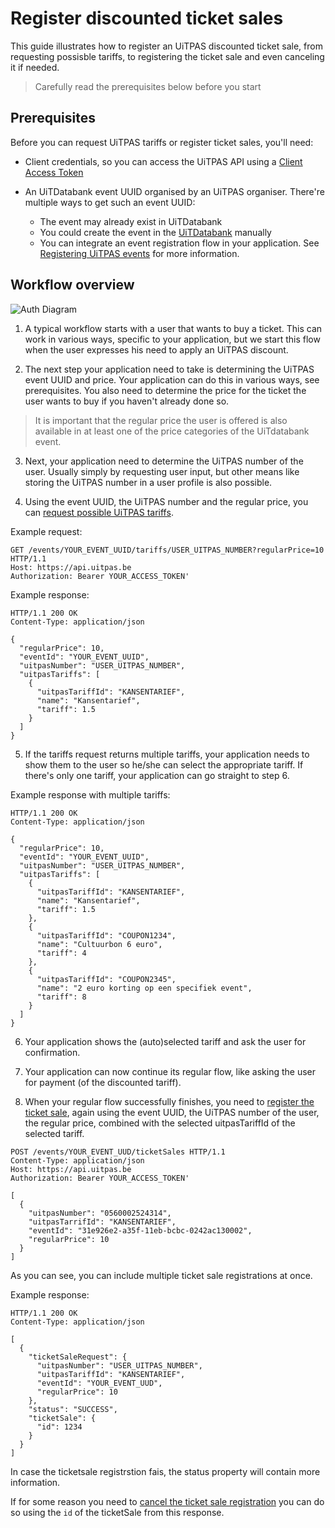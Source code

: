 # Register discounted ticket sales

This guide illustrates how to register an UiTPAS discounted ticket sale, from requesting possisble tariffs, to registering the ticket sale and even canceling it if needed.

<!-- theme: warning -->

> Carefully read the prerequisites below before you start

## Prerequisites

Before you can request UiTPAS tariffs or register ticket sales, you'll need:

* Client credentials, so you can access the UiTPAS API using a [Client Access Token](/docs/authentication/docs/Authentication-methods/Client-access-token.md)

* An UiTDatabank event UUID organised by an UiTPAS organiser. There're multiple ways to get such an event UUID:
  * The event may already exist in UiTDatabank
  * You could create the event in the [UiTDatabank](https://www.uitdatabank.be) manually 
  * You can integrate an event registration flow in your application. See [Registering UiTPAS events](Registering-UiTPAS-events.md) for more information. 


## Workflow overview

![Auth Diagram](https://acc.uitid.be/api/uitpas-ticketsale-flow.png)

1. A typical workflow starts with a user that wants to buy a ticket. This can work in various ways, specific to your application, but we start this flow when the user expresses his need to apply an UiTPAS discount.

2. The next step your application need to take is determining the UiTPAS event UUID and price. Your application can do this in various ways, see prerequisites. You also need to determine the price for the ticket the user wants to buy if you haven't already done so. 

> It is important that the regular price the user is offered is also available in at least one of the price categories of the UiTdatabank event.

3. Next, your application need to determine the UiTPAS number of the user. Usually simply by requesting user input, but other means like storing the UiTPAS number in a user profile is also possible.


4. Using the event UUID, the UiTPAS number and the regular price, you can [request possible UiTPAS tariffs](/docs/uitpas/reference/UiTPAS.v2.json/paths/~1events~1%7BeventId%7D~1tariffs~1%7BuitpasNumber%7D/get).

Example request:
```http
GET /events/YOUR_EVENT_UUID/tariffs/USER_UITPAS_NUMBER?regularPrice=10 HTTP/1.1
Host: https://api.uitpas.be
Authorization: Bearer YOUR_ACCESS_TOKEN'
```


Example response:
```http
HTTP/1.1 200 OK
Content-Type: application/json

{
  "regularPrice": 10,
  "eventId": "YOUR_EVENT_UUID",
  "uitpasNumber": "USER_UITPAS_NUMBER",
  "uitpasTariffs": [
    {
      "uitpasTariffId": "KANSENTARIEF",
      "name": "Kansentarief",
      "tariff": 1.5
    }
  ]
}
```

5. If the tariffs request returns multiple tariffs, your application needs to show them to the user so he/she can select the appropriate tariff. If there's only one tariff, your application can go straight to step 6.

Example response with multiple tariffs:
```http
HTTP/1.1 200 OK
Content-Type: application/json

{
  "regularPrice": 10,
  "eventId": "YOUR_EVENT_UUID",
  "uitpasNumber": "USER_UITPAS_NUMBER",
  "uitpasTariffs": [
    {
      "uitpasTariffId": "KANSENTARIEF",
      "name": "Kansentarief",
      "tariff": 1.5
    },
    {
      "uitpasTariffId": "COUPON1234",
      "name": "Cultuurbon 6 euro",
      "tariff": 4
    },
    {
      "uitpasTariffId": "COUPON2345",
      "name": "2 euro korting op een specifiek event",
      "tariff": 8
    }
  ]
}
```


6. Your application shows the (auto)selected tariff and ask the user for confirmation. 

7. Your application can now continue its regular flow, like asking the user for payment (of the discounted tariff).

8. When your regular flow successfully finishes, you need to [register the ticket sale](/docs/uitpas/reference/UiTPAS.v2.json/paths/~1events~1%7BeventId%7D~1ticketSalesB/post), again using the event UUID, the UiTPAS number of the user, the regular price, combined with the selected uitpasTariffId of the selected tariff.


```http
POST /events/YOUR_EVENT_UUD/ticketSales HTTP/1.1
Content-Type: application/json
Host: https://api.uitpas.be
Authorization: Bearer YOUR_ACCESS_TOKEN'

[
  {
    "uitpasNumber": "0560002524314",
    "uitpasTarrifId": "KANSENTARIEF",
    "eventId": "31e926e2-a35f-11eb-bcbc-0242ac130002",
    "regularPrice": 10
  }
]
```

As you can see, you can include multiple ticket sale registrations at once.

Example response:
```http
HTTP/1.1 200 OK
Content-Type: application/json

[
  {
    "ticketSaleRequest": {
      "uitpasNumber": "USER_UITPAS_NUMBER",
      "uitpasTariffId": "KANSENTARIEF",
      "eventId": "YOUR_EVENT_UUD",
      "regularPrice": 10
    },
    "status": "SUCCESS",
    "ticketSale": {
      "id": 1234
    }
  }
]
```

In case the ticketsale registrstion fais, the status property will contain more information. 

If for some reason you need to [cancel the ticket sale registration](/docs/uitpas/reference/UiTPAS.v2.json/paths/~1events~1%7BeventId%7D~1ticketSales~1%7BticketSaleId%7D/delete) you can do so using the `id` of the ticketSale from this response.

